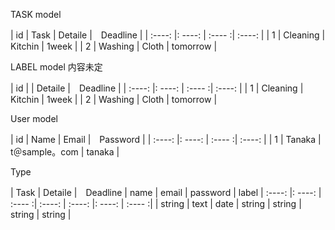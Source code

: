 TASK model

|  id  |  Task |  Detaile |　Deadline |
| :----: |: ----: | :---- :| :----: |
|  1  |  Cleaning |  Kitchin  |  1week  |
|  2  |  Washing  |  Cloth  |  tomorrow |

LABEL model 内容未定

|  id  |   |  Detaile |　Deadline |
| :----: |: ----: | :---- :| :----: |
|  1  |  Cleaning |  Kitchin  |  1week  |
|  2  |  Washing  |  Cloth  |  tomorrow |

 User model

|  id  |  Name |  Email |　Password |
| :----: |: ----: | :---- :| :----: |
|  1  |  Tanaka |  t＠sample。com  |  tanaka  |

Type

|  Task |  Detaile |　Deadline | name |  email | password | label
| :----: |: ----: | :---- :| :----: | :----: |: ----: | :---- :|
| string | text | date | string | string | string | string |